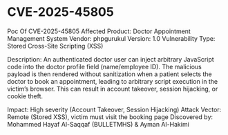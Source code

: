 # CVE-2025-45805
Poc Of CVE-2025-45805
Affected Product: Doctor Appointment Management System
Vendor: phpgurukul
Version: 1.0
Vulnerability Type: Stored Cross-Site Scripting (XSS)

Description:
An authenticated doctor user can inject arbitrary JavaScript code into the doctor profile field (name/employee ID). The malicious payload is then rendered without sanitization when a patient selects the doctor to book an appointment, leading to arbitrary script execution in the victim’s browser. This can result in account takeover, session hijacking, or cookie theft.

Impact: High severity (Account Takeover, Session Hijacking)
Attack Vector: Remote (Stored XSS), victim must visit the booking page
Discovered by: Mohammed Hayaf Al-Saqqaf (BULLETMHS) & Ayman Al-Hakimi

